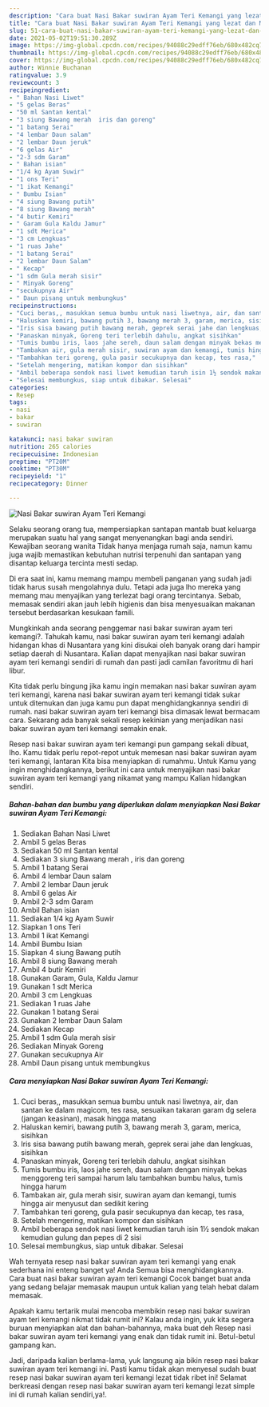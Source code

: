 ```yaml
---
description: "Cara buat Nasi Bakar suwiran Ayam Teri Kemangi yang lezat dan Mudah Dibuat"
title: "Cara buat Nasi Bakar suwiran Ayam Teri Kemangi yang lezat dan Mudah Dibuat"
slug: 51-cara-buat-nasi-bakar-suwiran-ayam-teri-kemangi-yang-lezat-dan-mudah-dibuat
date: 2021-05-02T19:51:30.289Z
image: https://img-global.cpcdn.com/recipes/94088c29edff76eb/680x482cq70/nasi-bakar-suwiran-ayam-teri-kemangi-foto-resep-utama.jpg
thumbnail: https://img-global.cpcdn.com/recipes/94088c29edff76eb/680x482cq70/nasi-bakar-suwiran-ayam-teri-kemangi-foto-resep-utama.jpg
cover: https://img-global.cpcdn.com/recipes/94088c29edff76eb/680x482cq70/nasi-bakar-suwiran-ayam-teri-kemangi-foto-resep-utama.jpg
author: Winnie Buchanan
ratingvalue: 3.9
reviewcount: 3
recipeingredient:
- " Bahan Nasi Liwet"
- "5 gelas Beras"
- "50 ml Santan kental"
- "3 siung Bawang merah  iris dan goreng"
- "1 batang Serai"
- "4 lembar Daun salam"
- "2 lembar Daun jeruk"
- "6 gelas Air"
- "2-3 sdm Garam"
- " Bahan isian"
- "1/4 kg Ayam Suwir"
- "1 ons Teri"
- "1 ikat Kemangi"
- " Bumbu Isian"
- "4 siung Bawang putih"
- "8 siung Bawang merah"
- "4 butir Kemiri"
- " Garam Gula Kaldu Jamur"
- "1 sdt Merica"
- "3 cm Lengkuas"
- "1 ruas Jahe"
- "1 batang Serai"
- "2 lembar Daun Salam"
- " Kecap"
- "1 sdm Gula merah sisir"
- " Minyak Goreng"
- "secukupnya Air"
- " Daun pisang untuk membungkus"
recipeinstructions:
- "Cuci beras,, masukkan semua bumbu untuk nasi liwetnya, air, dan santan ke dalam magicom, tes rasa, sesuaikan takaran garam dg selera (jangan keasinan), masak hingga matang"
- "Haluskan kemiri, bawang putih 3, bawang merah 3, garam, merica, sisihkan"
- "Iris sisa bawang putih bawang merah, geprek serai jahe dan lengkuas, sisihkan"
- "Panaskan minyak, Goreng teri terlebih dahulu, angkat sisihkan"
- "Tumis bumbu iris, laos jahe sereh, daun salam dengan minyak bekas menggoreng teri sampai harum lalu tambahkan bumbu halus, tumis hingga harum"
- "Tambakan air, gula merah sisir, suwiran ayam dan kemangi, tumis hingga air menyusut dan sedikit kering"
- "Tambahkan teri goreng, gula pasir secukupnya dan kecap, tes rasa,"
- "Setelah mengering, matikan kompor dan sisihkan"
- "Ambil beberapa sendok nasi liwet kemudian taruh isin 1½ sendok makan kemudian gulung dan pepes di 2 sisi"
- "Selesai membungkus, siap untuk dibakar. Selesai"
categories:
- Resep
tags:
- nasi
- bakar
- suwiran

katakunci: nasi bakar suwiran 
nutrition: 265 calories
recipecuisine: Indonesian
preptime: "PT20M"
cooktime: "PT30M"
recipeyield: "1"
recipecategory: Dinner

---
```



![Nasi Bakar suwiran Ayam Teri Kemangi](https://img-global.cpcdn.com/recipes/94088c29edff76eb/680x482cq70/nasi-bakar-suwiran-ayam-teri-kemangi-foto-resep-utama.jpg)

Selaku seorang orang tua, mempersiapkan santapan mantab buat keluarga merupakan suatu hal yang sangat menyenangkan bagi anda sendiri. Kewajiban seorang  wanita Tidak hanya menjaga rumah saja, namun kamu juga wajib memastikan kebutuhan nutrisi terpenuhi dan santapan yang disantap keluarga tercinta mesti sedap.

Di era  saat ini, kamu memang mampu membeli panganan yang sudah jadi tidak harus susah mengolahnya dulu. Tetapi ada juga lho mereka yang memang mau menyajikan yang terlezat bagi orang tercintanya. Sebab, memasak sendiri akan jauh lebih higienis dan bisa menyesuaikan makanan tersebut berdasarkan kesukaan famili. 



Mungkinkah anda seorang penggemar nasi bakar suwiran ayam teri kemangi?. Tahukah kamu, nasi bakar suwiran ayam teri kemangi adalah hidangan khas di Nusantara yang kini disukai oleh banyak orang dari hampir setiap daerah di Nusantara. Kalian dapat menyajikan nasi bakar suwiran ayam teri kemangi sendiri di rumah dan pasti jadi camilan favoritmu di hari libur.

Kita tidak perlu bingung jika kamu ingin memakan nasi bakar suwiran ayam teri kemangi, karena nasi bakar suwiran ayam teri kemangi tidak sukar untuk ditemukan dan juga kamu pun dapat menghidangkannya sendiri di rumah. nasi bakar suwiran ayam teri kemangi bisa dimasak lewat bermacam cara. Sekarang ada banyak sekali resep kekinian yang menjadikan nasi bakar suwiran ayam teri kemangi semakin enak.

Resep nasi bakar suwiran ayam teri kemangi pun gampang sekali dibuat, lho. Kamu tidak perlu repot-repot untuk memesan nasi bakar suwiran ayam teri kemangi, lantaran Kita bisa menyiapkan di rumahmu. Untuk Kamu yang ingin menghidangkannya, berikut ini cara untuk menyajikan nasi bakar suwiran ayam teri kemangi yang nikamat yang mampu Kalian hidangkan sendiri.

<!--inarticleads1-->

##### Bahan-bahan dan bumbu yang diperlukan dalam menyiapkan Nasi Bakar suwiran Ayam Teri Kemangi:

1. Sediakan  Bahan Nasi Liwet
1. Ambil 5 gelas Beras
1. Sediakan 50 ml Santan kental
1. Sediakan 3 siung Bawang merah , iris dan goreng
1. Ambil 1 batang Serai
1. Ambil 4 lembar Daun salam
1. Ambil 2 lembar Daun jeruk
1. Ambil 6 gelas Air
1. Ambil 2-3 sdm Garam
1. Ambil  Bahan isian
1. Sediakan 1/4 kg Ayam Suwir
1. Siapkan 1 ons Teri
1. Ambil 1 ikat Kemangi
1. Ambil  Bumbu Isian
1. Siapkan 4 siung Bawang putih
1. Ambil 8 siung Bawang merah
1. Ambil 4 butir Kemiri
1. Gunakan  Garam, Gula, Kaldu Jamur
1. Gunakan 1 sdt Merica
1. Ambil 3 cm Lengkuas
1. Sediakan 1 ruas Jahe
1. Gunakan 1 batang Serai
1. Gunakan 2 lembar Daun Salam
1. Sediakan  Kecap
1. Ambil 1 sdm Gula merah sisir
1. Sediakan  Minyak Goreng
1. Gunakan secukupnya Air
1. Ambil  Daun pisang untuk membungkus




<!--inarticleads2-->

##### Cara menyiapkan Nasi Bakar suwiran Ayam Teri Kemangi:

1. Cuci beras,, masukkan semua bumbu untuk nasi liwetnya, air, dan santan ke dalam magicom, tes rasa, sesuaikan takaran garam dg selera (jangan keasinan), masak hingga matang
1. Haluskan kemiri, bawang putih 3, bawang merah 3, garam, merica, sisihkan
1. Iris sisa bawang putih bawang merah, geprek serai jahe dan lengkuas, sisihkan
1. Panaskan minyak, Goreng teri terlebih dahulu, angkat sisihkan
1. Tumis bumbu iris, laos jahe sereh, daun salam dengan minyak bekas menggoreng teri sampai harum lalu tambahkan bumbu halus, tumis hingga harum
1. Tambakan air, gula merah sisir, suwiran ayam dan kemangi, tumis hingga air menyusut dan sedikit kering
1. Tambahkan teri goreng, gula pasir secukupnya dan kecap, tes rasa,
1. Setelah mengering, matikan kompor dan sisihkan
1. Ambil beberapa sendok nasi liwet kemudian taruh isin 1½ sendok makan kemudian gulung dan pepes di 2 sisi
1. Selesai membungkus, siap untuk dibakar. Selesai




Wah ternyata resep nasi bakar suwiran ayam teri kemangi yang enak sederhana ini enteng banget ya! Anda Semua bisa menghidangkannya. Cara buat nasi bakar suwiran ayam teri kemangi Cocok banget buat anda yang sedang belajar memasak maupun untuk kalian yang telah hebat dalam memasak.

Apakah kamu tertarik mulai mencoba membikin resep nasi bakar suwiran ayam teri kemangi nikmat tidak rumit ini? Kalau anda ingin, yuk kita segera buruan menyiapkan alat dan bahan-bahannya, maka buat deh Resep nasi bakar suwiran ayam teri kemangi yang enak dan tidak rumit ini. Betul-betul gampang kan. 

Jadi, daripada kalian berlama-lama, yuk langsung aja bikin resep nasi bakar suwiran ayam teri kemangi ini. Pasti kamu tiidak akan menyesal sudah buat resep nasi bakar suwiran ayam teri kemangi lezat tidak ribet ini! Selamat berkreasi dengan resep nasi bakar suwiran ayam teri kemangi lezat simple ini di rumah kalian sendiri,ya!.

